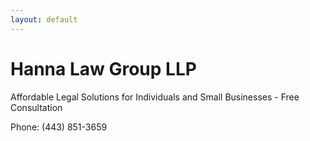 ```yaml
---
layout: default
---
```

<!DOCTYPE html>
<html>
<head>
  <meta charset="UTF-8">
  <meta name="description" content="Lawyer - Divorce, Family, Business - Southern California">
  <meta name="keywords" content="lawyer,law,attorney,divorce,family law,child custody,business,custody,contract,bankruptcy,legal,orange county,anaheim,irvine,costa mesa,costa mesa attorney,california attorney,divorce attorney,family law attorney,business attorney,contract attorney,litigation,bankrupt,irvine attorney,orange county lawyer,costa mesa lawyer,anaheim lawyer">
  <meta name="author" content="Hanna Law Group LLP">
</head>
<title>Hanna Law Group LLP</title>
<body>
<h1>Hanna Law Group LLP</h1>
<p>Affordable Legal Solutions for Individuals and Small Businesses - Free Consultation</p>
<p> Phone: (443) 851-3659 </p>
</body>
</html>
